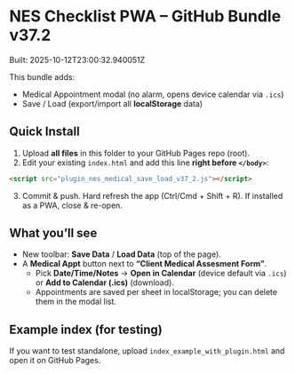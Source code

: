 # NES Checklist PWA – GitHub Bundle v37.2
Built: 2025-10-12T23:00:32.940051Z

This bundle adds:
- Medical Appointment modal (no alarm, opens device calendar via `.ics`)
- Save / Load (export/import all **localStorage** data)

## Quick Install
1. Upload **all files** in this folder to your GitHub Pages repo (root).
2. Edit your existing `index.html` and add this line **right before `</body>`**:
```html
<script src="plugin_nes_medical_save_load_v37_2.js"></script>
```
3. Commit & push. Hard refresh the app (Ctrl/Cmd + Shift + R). If installed as a PWA, close & re-open.

## What you’ll see
- New toolbar: **Save Data** / **Load Data** (top of the page).
- A **Medical Appt** button next to **“Client Medical Assesment Form”**.
  - Pick **Date/Time/Notes** → **Open in Calendar** (device default via `.ics`) or **Add to Calendar (.ics)** (download).
  - Appointments are saved per sheet in localStorage; you can delete them in the modal list.

## Example index (for testing)
If you want to test standalone, upload `index_example_with_plugin.html` and open it on GitHub Pages.
